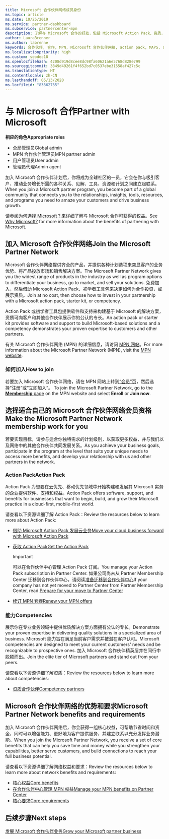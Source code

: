 ```yaml
---
title: Microsoft 合作伙伴网络成员身份
ms.topic: article
ms.date: 10/25/2019
ms.service: partner-dashboard
ms.subservice: partnercenter-mpn
description: 了解与 Microsoft 合作的好处，包括 Microsoft Action Pack、资质，以及突显客户业务优势、将产品投放市场和销售解决方案所需的计划选项。
author: LauraBrenner
ms.author: labrenne
keywords: 合作伙伴, 合作, MPN, Microsoft 合作伙伴网络, action pack, MAPS, action pack 订阅, 权益, MPN 权益, 会员, 银级, 金级, 资质
ms.localizationpriority: high
ms.custom: seodec18
ms.openlocfilehash: 4208d919d8cee8dc98fa60621a6e5768d828e799
ms.sourcegitcommit: 3849d49261f4f652bd7c0537ebe31558af427c5c
ms.translationtype: HT
ms.contentlocale: zh-CN
ms.lasthandoff: 05/13/2020
ms.locfileid: "83362735"
---
```

# <a name="partner-with-microsoft"></a><span data-ttu-id="12ac2-104">与 Microsoft 合作</span><span class="sxs-lookup"><span data-stu-id="12ac2-104">Partner with Microsoft</span></span>

<span data-ttu-id="12ac2-105">**相应的角色**</span><span class="sxs-lookup"><span data-stu-id="12ac2-105">**Appropriate roles**</span></span>

- <span data-ttu-id="12ac2-106">全局管理员</span><span class="sxs-lookup"><span data-stu-id="12ac2-106">Global admin</span></span>
- <span data-ttu-id="12ac2-107">MPN 合作伙伴管理员</span><span class="sxs-lookup"><span data-stu-id="12ac2-107">MPN partner admin</span></span>
- <span data-ttu-id="12ac2-108">用户管理员</span><span class="sxs-lookup"><span data-stu-id="12ac2-108">User admin</span></span>
- <span data-ttu-id="12ac2-109">管理员代理</span><span class="sxs-lookup"><span data-stu-id="12ac2-109">Admin agent</span></span>

<span data-ttu-id="12ac2-110">加入 Microsoft 合作伙伴计划后，你将成为全球社区的一员，它会在你与吸引客户、推动业务增长所需的各种关系、见解、工具、资源和计划之间建立起联系。</span><span class="sxs-lookup"><span data-stu-id="12ac2-110">When you join a Microsoft partner program, you become part of a global community that connects you to the relationships, insights, tools, resources, and programs you need to amaze your customers and drive business growth.</span></span>

<span data-ttu-id="12ac2-111">请参阅[为何选择 Microsoft？](https://partner.microsoft.com/business-opportunities/why-microsoft)来详细了解与 Microsoft 合作可获得的权益。</span><span class="sxs-lookup"><span data-stu-id="12ac2-111">See [Why Microsoft?](https://partner.microsoft.com/business-opportunities/why-microsoft) for more information about the benefits of partnering with Microsoft.</span></span>

## <a name="join-the-microsoft-partner-network"></a><span data-ttu-id="12ac2-112">加入 Microsoft 合作伙伴网络</span><span class="sxs-lookup"><span data-stu-id="12ac2-112">Join the Microsoft Partner Network</span></span>

<!-- 12/5/18 The content below was copied and pasted directly from the Membership page of the MPN site (https://partner.microsoft.com/membership)-->

<span data-ttu-id="12ac2-113">Microsoft 合作伙伴网络提供齐全的产品，并提供各种计划选项来突显客户的业务优势、将产品投放市场和销售解决方案。</span><span class="sxs-lookup"><span data-stu-id="12ac2-113">The Microsoft Partner Network gives you the widest range of products in the industry as well as program options to differentiate your business, go to market, and sell your solutions.</span></span> <span data-ttu-id="12ac2-114">免费加入，然后借助 Microsoft Action Pack、初学者工具包来决定如何为合作投资，或展示资质。</span><span class="sxs-lookup"><span data-stu-id="12ac2-114">Join at no cost, then choose how to invest in your partnership with a Microsoft action pack, starter kit, or competency.</span></span>

<span data-ttu-id="12ac2-115">Action Pack 或初学者工具包提供软件和支持来构建基于 Microsoft 的解决方案，资质可向客户和其他合作伙伴展示你的公认的专长。</span><span class="sxs-lookup"><span data-stu-id="12ac2-115">An action pack or starter kit provides software and support to build Microsoft-based solutions and a competency demonstrates your proven expertise to customers and other partners.</span></span>

<span data-ttu-id="12ac2-116">有关 Microsoft 合作伙伴网络 (MPN) 的详细信息，请访问 [MPN 网站](https://partner.microsoft.com/commercial)。</span><span class="sxs-lookup"><span data-stu-id="12ac2-116">For more information about the Microsoft Partner Network (MPN), visit the [MPN website](https://partner.microsoft.com/commercial).</span></span>

### <a name="how-to-join"></a><span data-ttu-id="12ac2-117">如何加入</span><span class="sxs-lookup"><span data-stu-id="12ac2-117">How to join</span></span>

<span data-ttu-id="12ac2-118">若要加入 Microsoft 合作伙伴网络，请在 MPN 网站上转到[“会员”页](https://partner.microsoft.com/membership)，然后选择“注册”或“立即加入”。   </span><span class="sxs-lookup"><span data-stu-id="12ac2-118">To join the Microsoft Partner Network, go to the [**Membership** page](https://partner.microsoft.com/membership) on the MPN website and select **Enroll** or **Join now**.</span></span>

## <a name="make-the-microsoft-partner-network-membership-work-for-you"></a><span data-ttu-id="12ac2-119">选择适合自己的 Microsoft 合作伙伴网络会员资格</span><span class="sxs-lookup"><span data-stu-id="12ac2-119">Make the Microsoft Partner Network membership work for you</span></span>

<!-- 10/25/2019 The content below content from the Membership pages of the MPN site (https://partner.microsoft.com/membership) and additional updated content.-->

<span data-ttu-id="12ac2-120">若要实现目标，请参与适合你独特需求的计划级别，以获取更多权益，并与我们以及网络中的其他合作伙伴共同发展关系。</span><span class="sxs-lookup"><span data-stu-id="12ac2-120">As you achieve your business goals, participate in the program at the level that suits your unique needs to access more benefits, and develop your relationship with us and other partners in the network.</span></span>

### <a name="action-pack"></a><span data-ttu-id="12ac2-121">Action Pack</span><span class="sxs-lookup"><span data-stu-id="12ac2-121">Action Pack</span></span>

<span data-ttu-id="12ac2-122">Action Pack 为想要在云优先、移动优先领域中开始构建和发展其 Microsoft 实务的企业提供软件、支持和权益。</span><span class="sxs-lookup"><span data-stu-id="12ac2-122">Action Pack offers software, support, and benefits for businesses that want to begin, build, and grow their Microsoft practice in a cloud-first, mobile-first world.</span></span>

<span data-ttu-id="12ac2-123">请查看以下资源详细了解 Action Pack：</span><span class="sxs-lookup"><span data-stu-id="12ac2-123">Review the resources below to learn more about Action Pack:</span></span>

- [<span data-ttu-id="12ac2-124">借助 Microsoft Action Pack 发展云业务</span><span class="sxs-lookup"><span data-stu-id="12ac2-124">Move your cloud business forward with Microsoft Action Pack</span></span>](https://partner.microsoft.com/membership/action-pack)

- [<span data-ttu-id="12ac2-125">获取 Action Pack</span><span class="sxs-lookup"><span data-stu-id="12ac2-125">Get the Action Pack</span></span>](mpn-get-action-pack.md)
  
    >[!IMPORTANT]
    ><span data-ttu-id="12ac2-126">可以在合作伙伴中心管理 Action Pack 订阅。</span><span class="sxs-lookup"><span data-stu-id="12ac2-126">You manage your Action Pack subscription in Partner Center.</span></span> <span data-ttu-id="12ac2-127">如果公司尚未从 Partner Membership Center 迁移到合作伙伴中心，请阅读[准备迁移到合作伙伴中心](prepare-pmc-pc-migration.md)</span><span class="sxs-lookup"><span data-stu-id="12ac2-127">If your company has not yet moved to Partner Center from Partner Membership Center, read [Prepare for your move to Partner Center](prepare-pmc-pc-migration.md)</span></span>  

- [<span data-ttu-id="12ac2-128">续订 MPN 套餐</span><span class="sxs-lookup"><span data-stu-id="12ac2-128">Renew your MPN offers</span></span>](renew-mpn-offers.md)

### <a name="competencies"></a><span data-ttu-id="12ac2-129">能力</span><span class="sxs-lookup"><span data-stu-id="12ac2-129">Competencies</span></span>

<span data-ttu-id="12ac2-130">展示你在专业业务领域中提供优质解决方案方面拥有公认的专长。</span><span class="sxs-lookup"><span data-stu-id="12ac2-130">Demonstrate your proven expertise in delivering quality solutions in a specialized area of business.</span></span> <span data-ttu-id="12ac2-131">Microsoft 能力旨在满足当前客户需求并被潜在客户认可。</span><span class="sxs-lookup"><span data-stu-id="12ac2-131">Microsoft competencies are designed to meet your current customers' needs and be recognizable to prospective ones.</span></span> <span data-ttu-id="12ac2-132">加入 Microsoft 合作伙伴精英层并在同行中脱颖而出。</span><span class="sxs-lookup"><span data-stu-id="12ac2-132">Join the elite tier of Microsoft partners and stand out from your peers.</span></span>

<span data-ttu-id="12ac2-133">请查看以下资源详细了解资质：</span><span class="sxs-lookup"><span data-stu-id="12ac2-133">Review the resources below to learn more about competencies:</span></span>

- [<span data-ttu-id="12ac2-134">资质合作伙伴</span><span class="sxs-lookup"><span data-stu-id="12ac2-134">Competency partners</span></span>](https://partner.microsoft.com/membership/competencies)

## <a name="microsoft-partner-network-benefits-and-requirements"></a><span data-ttu-id="12ac2-135">Microsoft 合作伙伴网络的优势和要求</span><span class="sxs-lookup"><span data-stu-id="12ac2-135">Microsoft Partner Network benefits and requirements</span></span>

<span data-ttu-id="12ac2-136">加入 Microsoft 合作伙伴网络后，你会获得一组核心权益，可帮助节省时间和资金，同时可以增强能力、更好地为客户提供服务，并建立联系以充分发挥业务潜能。</span><span class="sxs-lookup"><span data-stu-id="12ac2-136">When you join the Microsoft Partner Network, you receive a set of core benefits that can help you save time and money while you strengthen your capabilities, better serve customers, and build connections to reach your full business potential.</span></span>

<span data-ttu-id="12ac2-137">请查看以下资源详细了解网络权益和要求：</span><span class="sxs-lookup"><span data-stu-id="12ac2-137">Review the resources below to learn more about network benefits and requirements:</span></span>

- [<span data-ttu-id="12ac2-138">核心权益</span><span class="sxs-lookup"><span data-stu-id="12ac2-138">Core benefits</span></span>](https://partner.microsoft.com/membership/core-benefits#simple-tab-content-1)
- [<span data-ttu-id="12ac2-139">在合作伙伴中心管理 MPN 权益</span><span class="sxs-lookup"><span data-stu-id="12ac2-139">Manage your MPN benefits on Partner Center</span></span>](manage-your-partner-network-benefits.md)
- [<span data-ttu-id="12ac2-140">核心要求</span><span class="sxs-lookup"><span data-stu-id="12ac2-140">Core requirements</span></span>](https://partner.microsoft.com/membership/core-benefits#simple-tab-content-2)

## <a name="next-steps"></a><span data-ttu-id="12ac2-141">后续步骤</span><span class="sxs-lookup"><span data-stu-id="12ac2-141">Next steps</span></span>

[<span data-ttu-id="12ac2-142">发展 Microsoft 合作伙伴业务</span><span class="sxs-lookup"><span data-stu-id="12ac2-142">Grow your Microsoft partner business</span></span>](grow-your-business.md)
